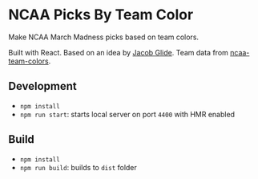 # NCAA Picks By Team Color

Make NCAA March Madness picks based on team colors.

Built with React. Based on an idea by [Jacob Glide](https://github.com/glidej). Team data from [ncaa-team-colors](https://github.com/glidej/ncaa-team-colors).

## Development

- `npm install`
- `npm run start`: starts local server on port `4400` with HMR enabled

## Build

- `npm install`
- `npm run build`: builds to `dist` folder
